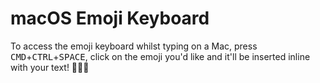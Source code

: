 # macOS Emoji Keyboard

To access the emoji keyboard whilst typing on a Mac, press <kbd>CMD</kbd>+<kbd>CTRL</kbd>+<kbd>SPACE</kbd>, click on the emoji you'd like and it'll be inserted inline with your text! 👨🏾‍💻